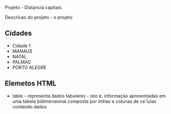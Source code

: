 Projeto - Distancia capitais

Descricao do projeto - o projeto


## Cidades 
* Cidade 1
* MANAUS
* NATAL 
* PALMAS
* PORTO ALEGRE

## Elemetos HTML

* table - representa dados tabulares - isto é, informação apresentadas em uma tabela bidimensional composta
por linhas e colunas de ce´lulas contendo dados
